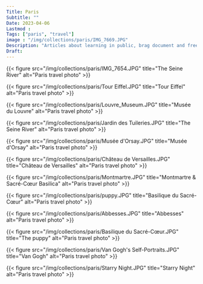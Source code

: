 ```yaml
---
Title: Paris
Subtitle: ""
Date: 2023-04-06
Lastmod : 
Tags: ["paris", "travel"]
image : "/img/collections/paris/IMG_7669.JPG"
Description: "Articles about learning in public, brag document and free stuffs."
Draft: 
---
```


{{< figure src="/img/collections/paris/IMG_7654.JPG" title="The Seine River" alt="Paris travel photo" >}}

{{< figure src="/img/collections/paris/Tour Eiffel.JPG" title="Tour Eiffel" alt="Paris travel photo" >}}

{{< figure src="/img/collections/paris/Louvre_Museum.JPG" title="Musée du Louvre" alt="Paris travel photo" >}}

{{< figure src="/img/collections/paris/Jardin des Tuileries.JPG" title="The Seine River" alt="Paris travel photo" >}}

{{< figure src="/img/collections/paris/Musée d'Orsay.JPG" title="Musée d'Orsay" alt="Paris travel photo" >}}

{{< figure src="/img/collections/paris/Château de Versailles.JPG" title="Château de Versailles" alt="Paris travel photo" >}}

{{< figure src="/img/collections/paris/Montmartre.JPG" title="Montmartre & Sacré-Cœur Basilica" alt="Paris travel photo" >}}

{{< figure src="/img/collections/paris/puppy.JPG" title="Basilique du Sacré-Cœur" alt="Paris travel photo" >}}

{{< figure src="/img/collections/paris/Abbesses.JPG" title="Abbesses" alt="Paris travel photo" >}}

{{< figure src="/img/collections/paris/Basilique du Sacré-Cœur.JPG" title="The puppy" alt="Paris travel photo" >}}

{{< figure src="/img/collections/paris/Van Gogh's Self-Portraits.JPG" title="Van Gogh" alt="Paris travel photo" >}}

{{< figure src="/img/collections/paris/Starry Night.JPG" title="Starry Night" alt="Paris travel photo" >}}